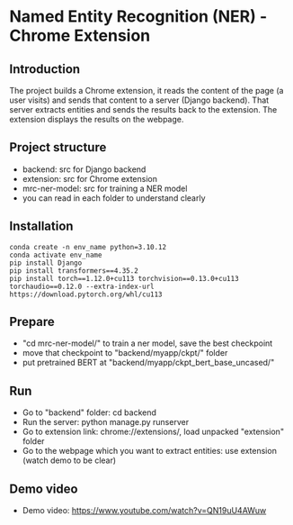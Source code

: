 # Named Entity Recognition (NER) - Chrome Extension

## Introduction
The project builds a Chrome extension, it reads the content of the page (a user visits) and sends that content to a server (Django backend). That server extracts entities and sends the results back to the extension. The extension displays the results on the webpage.

## Project structure
- backend: src for Django backend
- extension: src for Chrome extension
- mrc-ner-model: src for training a NER model
- you can read in each folder to understand clearly

## Installation
```
conda create -n env_name python=3.10.12
conda activate env_name
pip install Django
pip install transformers==4.35.2
pip install torch==1.12.0+cu113 torchvision==0.13.0+cu113 torchaudio==0.12.0 --extra-index-url https://download.pytorch.org/whl/cu113
```

## Prepare
- "cd mrc-ner-model/" to train a ner model, save the best checkpoint
- move that checkpoint to "backend/myapp/ckpt/" folder
- put pretrained BERT at "backend/myapp/ckpt_bert_base_uncased/"

## Run
- Go to "backend" folder: cd backend
- Run the server: python manage.py runserver
- Go to extension link: chrome://extensions/, load unpacked "extension" folder
- Go to the webpage which you want to extract entities: use extension (watch demo to be clear)

## Demo video
- Demo video: https://www.youtube.com/watch?v=QN19uU4AWuw